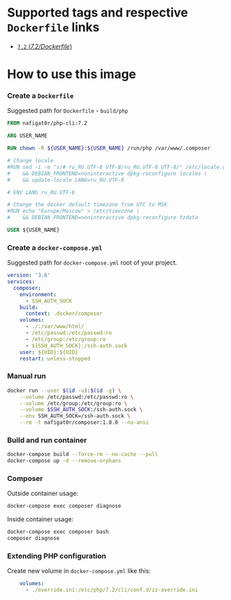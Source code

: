 # Supported tags and respective `Dockerfile` links
-	[`7.2` (*7.2/Dockerfile*)](https://github.com/nafigator/docker-library/blob/master/composer/1.8.0/Dockerfile)

# How to use this image
### Create a `Dockerfile`

Suggested path for `Dockerfile` - `build/php`
```dockerfile
FROM nafigat0r/php-cli:7.2

ARG USER_NAME

RUN chown -R ${USER_NAME}:${USER_NAME} /run/php /var/www/.composer

# Change locale
#RUN sed -i -e "s/# ru_RU.UTF-8 UTF-8/ru_RU.UTF-8 UTF-8/" /etc/locale.gen \
#    && DEBIAN_FRONTEND=noninteractive dpkg-reconfigure locales \
#    && update-locale LANG=ru_RU.UTF-8

# ENV LANG ru_RU.UTF-8

# Change the docker default timezone from UTC to MSK
#RUN echo "Europe/Moscow" > /etc/timezone \
#    && DEBIAN_FRONTEND=noninteractive dpkg-reconfigure tzdata

USER ${USER_NAME}
```

### Create a `docker-compose.yml`

Suggested path for `docker-compose.yml` root of your project.
```yaml
version: '3.6'
services:
  composer:
    environment:
      - SSH_AUTH_SOCK
    build:
      context: .docker/composer
    volumes:
      - ./:/var/www/html/
      - /etc/passwd:/etc/passwd:ro
      - /etc/group:/etc/group:ro
      - ${SSH_AUTH_SOCK}:/ssh-auth.sock
    user: ${UID}:${UID}
    restart: unless-stopped
```

### Manual run
```bash
docker run --user $(id -u):$(id -g) \
	--volume /etc/passwd:/etc/passwd:ro \
	--volume /etc/group:/etc/group:ro \
	--volume $SSH_AUTH_SOCK:/ssh-auth.sock \
	--env SSH_AUTH_SOCK=/ssh-auth.sock \
	--rm -t nafigat0r/composer:1.8.0 --no-ansi
```

### Build and run container
```bash
docker-compose build --force-rm --no-cache --pull
docker-compose up -d --remove-orphans
```

### Composer
Outside container usage:
```bash
docker-compose exec composer diagnose
```
Inside container usage:
```bash
docker-compose exec composer bash
composer diagnose
```

### Extending PHP configuration

Create new volume in `docker-compose.yml` like this:
```yaml
    volumes:
      - ./override.ini:/etc/php/7.2/cli/conf.d/zz-override.ini
```
